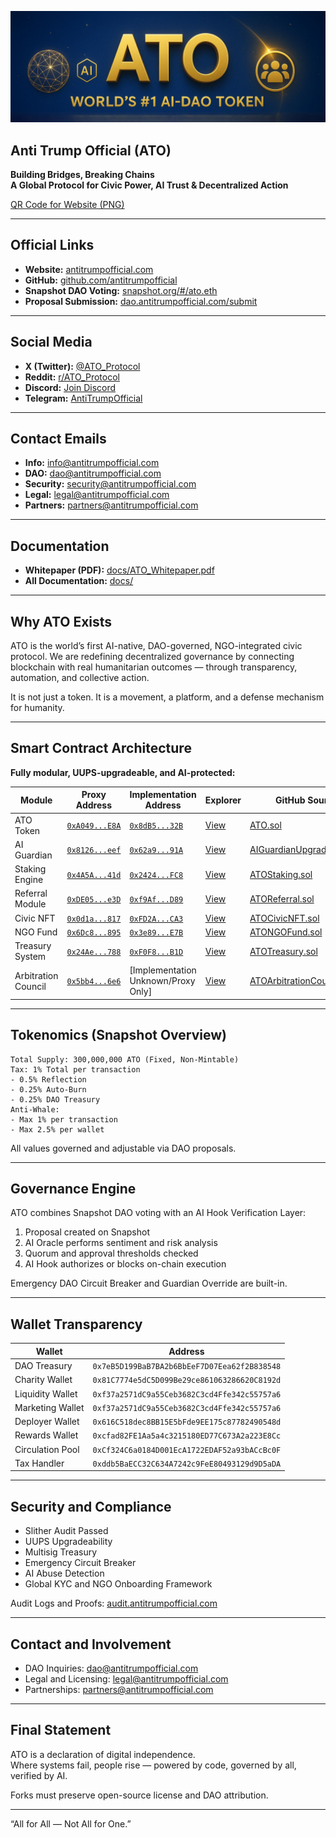 <p align="center">
  <img src="assets/cover.png" alt="ATO DAO Stack Cover" width="800"/>
</p>

## Anti Trump Official (ATO)


**Building Bridges, Breaking Chains**  
**A Global Protocol for Civic Power, AI Trust & Decentralized Action**

 [QR Code for Website (PNG)](assets/qr-Web-Site-ATO.png)

---

## Official Links

- **Website:** [antitrumpofficial.com](https://antitrumpofficial.com)
- **GitHub:** [github.com/antitrumpofficial](https://github.com/antitrumpofficial)
- **Snapshot DAO Voting:** [snapshot.org/#/ato.eth](https://snapshot.org/#/ato.eth)
- **Proposal Submission:** [dao.antitrumpofficial.com/submit](https://dao.antitrumpofficial.com/submit)

---

## Social Media

- **X (Twitter):** [@ATO_Protocol](https://x.com/ATO_Protocol)
- **Reddit:** [r/ATO_Protocol](https://www.reddit.com/r/ATO_Protocol/)
- **Discord:** [Join Discord](https://discord.gg/Zaf75W3J)
- **Telegram:** [AntiTrumpOfficial](https://t.me/AntiTrumpOfficial)

---

## Contact Emails

- **Info:** [info@antitrumpofficial.com](mailto:info@antitrumpofficial.com)
- **DAO:** [dao@antitrumpofficial.com](mailto:dao@antitrumpofficial.com)
- **Security:** [security@antitrumpofficial.com](mailto:security@antitrumpofficial.com)
- **Legal:** [legal@antitrumpofficial.com](mailto:legal@antitrumpofficial.com)
- **Partners:** [partners@antitrumpofficial.com](mailto:partners@antitrumpofficial.com)

---

## Documentation

- **Whitepaper (PDF):** [docs/ATO_Whitepaper.pdf](docs/ATO_Whitepaper.pdf)
- **All Documentation:** [docs/](docs/)

---

## Why ATO Exists

ATO is the world’s first AI-native, DAO-governed, NGO-integrated civic protocol. We are redefining decentralized governance by connecting blockchain with real humanitarian outcomes — through transparency, automation, and collective action.

It is not just a token. It is a movement, a platform, and a defense mechanism for humanity.

---
## Smart Contract Architecture

**Fully modular, UUPS-upgradeable, and AI-protected:**

| Module                | Proxy Address                                                           | Implementation Address                                 | Explorer                                           | GitHub Source                                                         |
|-----------------------|-------------------------------------------------------------------------|--------------------------------------------------------|----------------------------------------------------|-----------------------------------------------------------------------|
| ATO Token             | [`0xA049...E8A`](https://bscscan.com/address/0xA04973912507064d0E7130b78eb527b68ca04E8A)      | [`0x8dB5...32B`](https://bscscan.com/address/0x8dB57aAb535175b857254DE6D626583658CEf32B) | [View](https://bscscan.com/address/0xA04973912507064d0E7130b78eb527b68ca04E8A)      | [ATO.sol](contracts/core/ATO.sol)                                     |
| AI Guardian           | [`0x8126...eef`](https://bscscan.com/address/0x8126833b3128355A65Bc6416cb08AD4926949eef)      | [`0x62a9...91A`](https://bscscan.com/address/0x62a9eB6281D650829B4cb0F8238362E7f91F491A) | [View](https://bscscan.com/address/0x8126833b3128355A65Bc6416cb08AD4926949eef)      | [AIGuardianUpgradeable.sol](contracts/core/AIGuardianUpgradeable.sol) |
| Staking Engine        | [`0x4A5A...41d`](https://bscscan.com/address/0x4A5A98E56629cfC451eCe4503089DE9856A8841d)      | [`0x2424...FC8`](https://bscscan.com/address/0x242407E74BCeBE2Ef97Fb4845882Fd49d549eFC8) | [View](https://bscscan.com/address/0x4A5A98E56629cfC451eCe4503089DE9856A8841d)      | [ATOStaking.sol](contracts/modules/staking/ATOStaking.sol)            |
| Referral Module       | [`0xDE05...e3D`](https://bscscan.com/address/0xDE055393D97d8b207faA2805319a0366A3631e3D)      | [`0xf9Af...D89`](https://bscscan.com/address/0xf9AfA18E931C161D01F8ab98C6d1eec8E0c59D89) | [View](https://bscscan.com/address/0xDE055393D97d8b207faA2805319a0366A3631e3D)      | [ATOReferral.sol](contracts/modules/referral/ATOReferral.sol)          |
| Civic NFT             | [`0x0d1a...817`](https://bscscan.com/address/0x0d1aDf09d519ADA5F7894ea11Ac86Cc57A3f0817)      | [`0xFD2A...CA3`](https://bscscan.com/address/0xFD2A1Fd0AC58fB517640c3f99ad815F5a279dCA3) | [View](https://bscscan.com/address/0x0d1aDf09d519ADA5F7894ea11Ac86Cc57A3f0817)      | [ATOCivicNFT.sol](contracts/modules/nft/ATOCivicNFT.sol)              |
| NGO Fund              | [`0x6Dc8...895`](https://bscscan.com/address/0x6Dc86480BdAC456F00585e95eFe138E4Bb527895)      | [`0x3e89...E7B`](https://bscscan.com/address/0x3e89312614fe8350f8FAC2Ec1Dc1717F95c25E7B) | [View](https://bscscan.com/address/0x6Dc86480BdAC456F00585e95eFe138E4Bb527895)      | [ATONGOFund.sol](contracts/modules/ngo/ATONGOFund.sol)                |
| Treasury System       | [`0x24Ae...788`](https://bscscan.com/address/0x24AeE1c1CC3FEadEA3f22b98357436cbD42f0788)      | [`0xF0F8...B1D`](https://bscscan.com/address/0xF0F8Ea536f0a50B04ec371cd023fdF7256699B1D) | [View](https://bscscan.com/address/0x24AeE1c1CC3FEadEA3f22b98357436cbD42f0788)      | [ATOTreasury.sol](contracts/modules/treasury/ATOTreasury.sol)         |
| Arbitration Council   | [`0x5bb4...6e6`](https://bscscan.com/address/0x5bb43A0417b2363e79fFaCE25894d1EF1159D6e6)      | [Implementation Unknown/Proxy Only]                                               | [View](https://bscscan.com/address/0x5bb43A0417b2363e79fFaCE25894d1EF1159D6e6)      | [ATOArbitrationCouncil.sol](contracts/modules/arbitration/ATOArbitrationCouncil.sol) |

---

## Tokenomics (Snapshot Overview)

```
Total Supply: 300,000,000 ATO (Fixed, Non-Mintable)
Tax: 1% Total per transaction
- 0.5% Reflection
- 0.25% Auto-Burn
- 0.25% DAO Treasury
Anti-Whale:
- Max 1% per transaction
- Max 2.5% per wallet
```

All values governed and adjustable via DAO proposals.

---

## Governance Engine

ATO combines Snapshot DAO voting with an AI Hook Verification Layer:

1. Proposal created on Snapshot
2. AI Oracle performs sentiment and risk analysis
3. Quorum and approval thresholds checked
4. AI Hook authorizes or blocks on-chain execution

Emergency DAO Circuit Breaker and Guardian Override are built-in.

---

## Wallet Transparency

| Wallet           | Address                                      |
|------------------|----------------------------------------------|
| DAO Treasury     | `0x7eB5D199BaB7BA2b6BbEeF7D07Eea62f2B838548` |
| Charity Wallet   | `0x81C7774e5dC5D099Be29ce861063286620C8192d` |
| Liquidity Wallet | `0xf37a2571dC9a55Ceb3682C3cd4Ffe342c55757a6` |
| Marketing Wallet | `0xf37a2571dC9a55Ceb3682C3cd4Ffe342c55757a6` |
| Deployer Wallet  | `0x616C518dec8BB15E5bFde9EE175c87782490548d` |
| Rewards Wallet   | `0xcfad82FE1Aa5a4c3215180ED77C673A2a223E8Cc` |
| Circulation Pool | `0xCf324C6a0184D001EcA1722EDAF52a93bACcBc0F` |
| Tax Handler      | `0xddb5BaECC32C634A7242c9FeE80493129d9D5aDA` |

---

## Security and Compliance

- Slither Audit Passed
- UUPS Upgradeability
- Multisig Treasury
- Emergency Circuit Breaker
- AI Abuse Detection
- Global KYC and NGO Onboarding Framework

Audit Logs and Proofs: [audit.antitrumpofficial.com](https://audit.antitrumpofficial.com)

---

## Contact and Involvement

- DAO Inquiries: [dao@antitrumpofficial.com](mailto:dao@antitrumpofficial.com)  
- Legal and Licensing: [legal@antitrumpofficial.com](mailto:legal@antitrumpofficial.com)  
- Partnerships: [partners@antitrumpofficial.com](mailto:partners@antitrumpofficial.com)  

---

## Final Statement

ATO is a declaration of digital independence.  
Where systems fail, people rise — powered by code, governed by all, verified by AI.

Forks must preserve open-source license and DAO attribution.

---

“All for All — Not All for One.”
